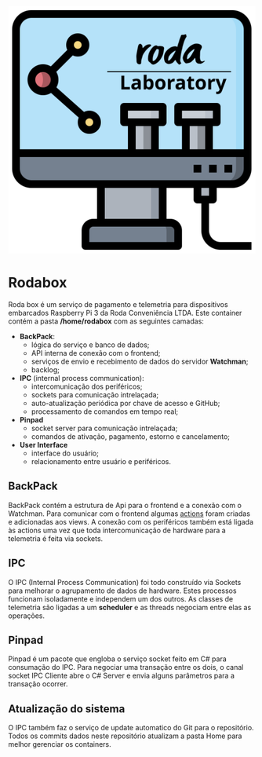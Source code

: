 <p align="center">
  <img src="./lab-logotype.svg"/>
</p>

# Rodabox
Roda box é um serviço de pagamento e telemetria para dispositivos embarcados Raspberry Pi 3 da Roda Conveniência LTDA. Este container contém a pasta **/home/rodabox** com as seguintes camadas:

* **BackPack**:
	* lógica do serviço e banco de dados;
	* API interna de conexão com o frontend;
	* serviços de envio e recebimento de dados do servidor **Watchman**;
	* backlog;
* **IPC** (internal process communication):
	* intercomunicação dos periféricos;
	* sockets para comunicação intrelaçada;
	* auto-atualização periódica por chave de acesso e GitHub;
	* processamento de comandos em tempo real;
* **Pinpad**
	* socket server para comunicação intrelaçada;
	* comandos de ativação, pagamento, estorno e cancelamento;
* **User Interface**
	* interface do usuário;
	* relacionamento entre usuário e periféricos.

## BackPack
BackPack contém a estrutura de Api para o frontend e a conexão com o Watchman. Para
comunicar com o frontend algumas [actions](https://www.django-rest-framework.org/api-guide/viewsets/#viewset-actions) foram criadas e adicionadas aos views. A conexão com os periféricos também
está ligada às actions uma vez que toda intercomunicação de hardware para a telemetria é feita via sockets.

## IPC
O IPC (Internal Process Communication) foi todo construído via Sockets para melhorar o agrupamento de dados de hardware. Estes processos funcionam isoladamente e independem um dos outros. As classes de telemetria são ligadas a um **scheduler** e as threads negociam entre elas as operações.

## Pinpad
Pinpad é um pacote que engloba o serviço socket feito em C# para consumação do IPC. Para negociar uma transação entre os dois, o canal socket IPC Cliente abre o C# Server e envia alguns parâmetros para a transação ocorrer.

## Atualização do sistema
O IPC também faz o serviço de update automatico do Git para o repositório. Todos os commits dados neste repositório atualizam a pasta Home para melhor gerenciar os containers.
